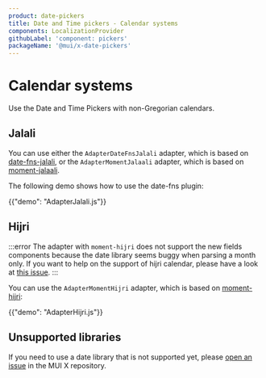 ```yaml
---
product: date-pickers
title: Date and Time pickers - Calendar systems
components: LocalizationProvider
githubLabel: 'component: pickers'
packageName: '@mui/x-date-pickers'
---
```


# Calendar systems

<p class="description">Use the Date and Time Pickers with non-Gregorian calendars.</p>

## Jalali

You can use either the `AdapterDateFnsJalali` adapter, which is based on [date-fns-jalali](https://www.npmjs.com/package/date-fns-jalali),
or the `AdapterMomentJalaali` adapter, which is based on [moment-jalaali](https://www.npmjs.com/package/moment-jalaali).

The following demo shows how to use the date-fns plugin:

{{"demo": "AdapterJalali.js"}}

## Hijri

:::error
The adapter with `moment-hijri` does not support the new fields components because the date library seems buggy when parsing a month only.
If you want to help on the support of hijri calendar, please have a look at [this issue](https://github.com/xsoh/moment-hijri/issues/83).
:::

You can use the `AdapterMomentHijri` adapter, which is based on [moment-hijri](https://www.npmjs.com/package/moment-hijri):

{{"demo": "AdapterHijri.js"}}

## Unsupported libraries

If you need to use a date library that is not supported yet, please [open an issue](https://github.com/mui/mui-x/issues/new/choose) in the MUI X repository.
